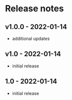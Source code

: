 # Release notes

## v1.0.0 - 2022-01-14

- additional updates

## v1.0 - 2022-01-14

- initial release

## 1.0 - 2022-01-14

- initial release
